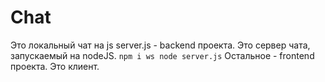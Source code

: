 # Chat
Это локальный чат на js
server.js - backend проекта. Это сервер чата, запускаемый на nodeJS.
`npm i ws
node server.js`
Остальное - frontend проекта. Это клиент.
